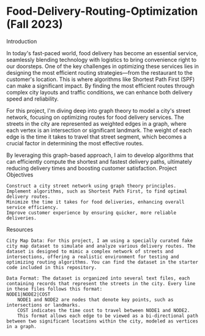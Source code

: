 # Food-Delivery-Routing-Optimization (Fall 2023)

Introduction

In today's fast-paced world, food delivery has become an essential service, seamlessly blending technology with logistics to bring convenience right to our doorsteps. One of the key challenges in optimizing these services lies in designing the most efficient routing strategies—from the restaurant to the customer's location. This is where algorithms like Shortest Path First (SPF) can make a significant impact. By finding the most efficient routes through complex city layouts and traffic conditions, we can enhance both delivery speed and reliability.

For this project, I'm diving deep into graph theory to model a city's street network, focusing on optimizing routes for food delivery services. The streets in the city are represented as weighted edges in a graph, where each vertex is an intersection or significant landmark. The weight of each edge is the time it takes to travel that street segment, which becomes a crucial factor in determining the most effective routes.

By leveraging this graph-based approach, I aim to develop algorithms that can efficiently compute the shortest and fastest delivery paths, ultimately reducing delivery times and boosting customer satisfaction.
Project Objectives

    Construct a city street network using graph theory principles.
    Implement algorithms, such as Shortest Path First, to find optimal delivery routes.
    Minimize the time it takes for food deliveries, enhancing overall service efficiency.
    Improve customer experience by ensuring quicker, more reliable deliveries.

Resources

    City Map Data: For this project, I am using a specially curated fake city map dataset to simulate and analyze various delivery routes. The dataset is designed to mimic a complex network of streets and intersections, offering a realistic environment for testing and optimizing routing algorithms. You can find the dataset in the starter code included in this repository.

    Data Format: The dataset is organized into several text files, each containing records that represent the streets in the city. Every line in these files follows this format:
    NODE1|NODE2|COST
        NODE1 and NODE2 are nodes that denote key points, such as intersections or landmarks.
        COST indicates the time cost to travel between NODE1 and NODE2.
        This format allows each edge to be viewed as a bi-directional path between two significant locations within the city, modeled as vertices in a graph.

